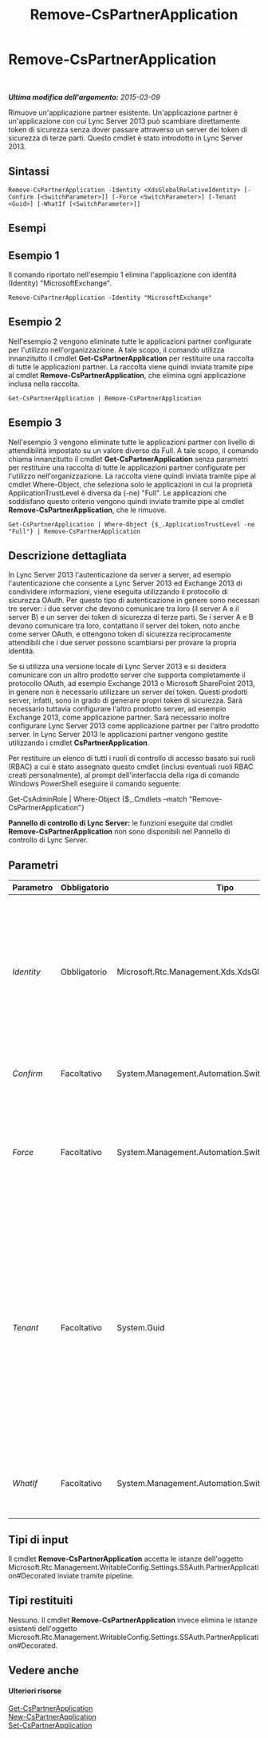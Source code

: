 ﻿---
title: Remove-CsPartnerApplication
TOCTitle: Remove-CsPartnerApplication
ms:assetid: 3918a2eb-d464-4729-888b-fafebe2227ce
ms:mtpsurl: https://technet.microsoft.com/it-it/library/JJ204820(v=OCS.15)
ms:contentKeyID: 49300224
ms.date: 08/24/2015
mtps_version: v=OCS.15
ms.translationtype: HT
---

# Remove-CsPartnerApplication

 

_**Ultima modifica dell'argomento:** 2015-03-09_

Rimuove un'applicazione partner esistente. Un'applicazione partner è un'applicazione con cui Lync Server 2013 può scambiare direttamente token di sicurezza senza dover passare attraverso un server dei token di sicurezza di terze parti. Questo cmdlet è stato introdotto in Lync Server 2013.

## Sintassi

    Remove-CsPartnerApplication -Identity <XdsGlobalRelativeIdentity> [-Confirm [<SwitchParameter>]] [-Force <SwitchParameter>] [-Tenant <Guid>] [-WhatIf [<SwitchParameter>]]

## Esempi

## Esempio 1

Il comando riportato nell'esempio 1 elimina l'applicazione con identità (Identity) "MicrosoftExchange".

    Remove-CsPartnerApplication -Identity "MicrosoftExchange"

## Esempio 2

Nell'esempio 2 vengono eliminate tutte le applicazioni partner configurate per l'utilizzo nell'organizzazione. A tale scopo, il comando utilizza innanzitutto il cmdlet **Get-CsPartnerApplication** per restituire una raccolta di tutte le applicazioni partner. La raccolta viene quindi inviata tramite pipe al cmdlet **Remove-CsPartnerApplication**, che elimina ogni applicazione inclusa nella raccolta.

    Get-CsPartnerApplication | Remove-CsPartnerApplication

## Esempio 3

Nell'esempio 3 vengono eliminate tutte le applicazioni partner con livello di attendibilità impostato su un valore diverso da Full. A tale scopo, il comando chiama innanzitutto il cmdlet **Get-CsPartnerApplication** senza parametri per restituire una raccolta di tutte le applicazioni partner configurate per l'utilizzo nell'organizzazione. La raccolta viene quindi inviata tramite pipe al cmdlet Where-Object, che seleziona solo le applicazioni in cui la proprietà ApplicationTrustLevel è diversa da (-ne) "Full". Le applicazioni che soddisfano questo criterio vengono quindi inviate tramite pipe al cmdlet **Remove-CsPartnerApplication**, che le rimuove.

    Get-CsPartnerApplication | Where-Object {$_.ApplicationTrustLevel -ne "Full"} | Remove-CsPartnerApplication

## Descrizione dettagliata

In Lync Server 2013 l'autenticazione da server a server, ad esempio l'autenticazione che consente a Lync Server 2013 ed Exchange 2013 di condividere informazioni, viene eseguita utilizzando il protocollo di sicurezza OAuth. Per questo tipo di autenticazione in genere sono necessari tre server: i due server che devono comunicare tra loro (il server A e il server B) e un server dei token di sicurezza di terze parti. Se i server A e B devono comunicare tra loro, contattano il server dei token, noto anche come server OAuth, e ottengono token di sicurezza reciprocamente attendibili che i due server possono scambiarsi per provare la propria identità.

Se si utilizza una versione locale di Lync Server 2013 e si desidera comunicare con un altro prodotto server che supporta completamente il protocollo OAuth, ad esempio Exchange 2013 o Microsoft SharePoint 2013, in genere non è necessario utilizzare un server dei token. Questi prodotti server, infatti, sono in grado di generare propri token di sicurezza. Sarà necessario tuttavia configurare l'altro prodotto server, ad esempio Exchange 2013, come applicazione partner. Sarà necessario inoltre configurare Lync Server 2013 come applicazione partner per l'altro prodotto server. In Lync Server 2013 le applicazioni partner vengono gestite utilizzando i cmdlet **CsPartnerApplication**.

Per restituire un elenco di tutti i ruoli di controllo di accesso basato sui ruoli (RBAC) a cui è stato assegnato questo cmdlet (inclusi eventuali ruoli RBAC creati personalmente), al prompt dell'interfaccia della riga di comando Windows PowerShell eseguire il comando seguente:

Get-CsAdminRole | Where-Object {$\_.Cmdlets –match "Remove-CsPartnerApplication"}

**Pannello di controllo di Lync Server:** le funzioni eseguite dal cmdlet **Remove-CsPartnerApplication** non sono disponibili nel Pannello di controllo di Lync Server.

## Parametri


<table>
<colgroup>
<col style="width: 25%" />
<col style="width: 25%" />
<col style="width: 25%" />
<col style="width: 25%" />
</colgroup>
<thead>
<tr class="header">
<th>Parametro</th>
<th>Obbligatorio</th>
<th>Tipo</th>
<th>Descrizione</th>
</tr>
</thead>
<tbody>
<tr class="odd">
<td><p><em>Identity</em></p></td>
<td><p>Obbligatorio</p></td>
<td><p>Microsoft.Rtc.Management.Xds.XdsGlobalRelativeIdentity</p></td>
<td><p>Identificatore univoco dell'applicazione partner da rimuovere, ad esempio:</p>
<p>-Identity &quot;MicrosoftExchange&quot;</p>
<p>Non è possibile utilizzare caratteri jolly per specificare un'identità.</p></td>
</tr>
<tr class="even">
<td><p><em>Confirm</em></p></td>
<td><p>Facoltativo</p></td>
<td><p>System.Management.Automation.SwitchParameter</p></td>
<td><p>Richiede la conferma prima di eseguire il comando.</p></td>
</tr>
<tr class="odd">
<td><p><em>Force</em></p></td>
<td><p>Facoltativo</p></td>
<td><p>System.Management.Automation.SwitchParameter</p></td>
<td><p>Evita la visualizzazione di eventuali messaggi di errore non grave che potrebbero essere generati nel corso dell'esecuzione del comando.</p></td>
</tr>
<tr class="even">
<td><p><em>Tenant</em></p></td>
<td><p>Facoltativo</p></td>
<td><p>System.Guid</p></td>
<td><p>Identificatore univoco globale (GUID) dell'account tenant di Skype for Business online per l'applicazione partner da eliminare. Ad esempio:</p>
<p>–Tenant &quot;38aad667-af54-4397-aaa7-e94c79ec2308&quot;</p>
<p>È possibile restituire l'ID di ogni tenant eseguendo questo comando:</p>
<p>Get-CsTenant | Select-Object DisplayName, TenantID</p></td>
</tr>
<tr class="odd">
<td><p><em>WhatIf</em></p></td>
<td><p>Facoltativo</p></td>
<td><p>System.Management.Automation.SwitchParameter</p></td>
<td><p>Descrive ciò che accadrebbe se si eseguisse il comando, senza eseguirlo realmente.</p></td>
</tr>
</tbody>
</table>


## Tipi di input

Il cmdlet **Remove-CsPartnerApplication** accetta le istanze dell'oggetto Microsoft.Rtc.Management.WritableConfig.Settings.SSAuth.PartnerApplication\#Decorated inviate tramite pipeline.

## Tipi restituiti

Nessuno. Il cmdlet **Remove-CsPartnerApplication** invece elimina le istanze esistenti dell'oggetto Microsoft.Rtc.Management.WritableConfig.Settings.SSAuth.PartnerApplication\#Decorated.

## Vedere anche

#### Ulteriori risorse

[Get-CsPartnerApplication](get-cspartnerapplication.md)  
[New-CsPartnerApplication](new-cspartnerapplication.md)  
[Set-CsPartnerApplication](set-cspartnerapplication.md)

